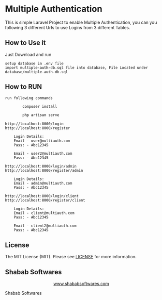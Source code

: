 # Multiple Authentication

This is simple Laravel Project to enable Multiple Authentication, you can you following 3 different Urls to use Logins from 3 different Tables.

## How to Use it

Just Download and run 

    setup database in .env file
    import multiple-auth-db.sql file into database, File Located under database/multiple-auth-db.sql
    
## How to RUN
    
    run following commands
```bash
        composer install
```

```bash
        php artisan serve
```

    http://localhost:8000/login
    http://localhost:8000/register

        Login Details:
        Email - user@multiauth.com
        Pass: - Abc12345
        
        Email - user2@multiauth.com
        Pass: - Abc12345

    http://localhost:8000/login/admin
    http://localhost:8000/register/admin

        Login Details:
        Email - admin@multiauth.com
        Pass: - Abc12345

    http://localhost:8000/login/client
    http://localhost:8000/register/client

        Login Details:
        Email - client@multiauth.com
        Pass: - Abc12345
        
        Email - client2@multiauth.com
        Pass: - Abc12345

## License

The MIT License (MIT). Please see [LICENSE](LICENSE.md) for more information.

## Shabab Softwares

<p align="center"><a href="https://www.shababsoftwares.com" target="_blank">www.shababsoftwares.com</a></p>

Shabab Softwares